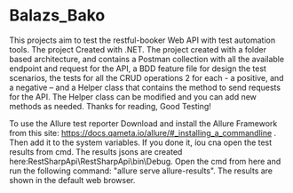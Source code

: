 # Balazs_Bako



This projects aim to test the restful-booker Web API with test automation tools. The project Created with .NET. The project created with a folder based architecture, and contains a Postman collection with all the available endpoint and request for the API, a BDD feature file for design the test scenarios, the tests for all the CRUD operations 2 for each - a positive, and a negative – and a Helper class that contains the method to send requests for the API. The Helper class can be modified and you can add new methods as needed. Thanks for reading, Good Testing!

To use the Allure test reporter Download and install the Allure Framework from this site: https://docs.qameta.io/allure/#_installing_a_commandline . Then add it to the system variables. If you done it, íou cna open the test results from cmd. The results jsons are created here:RestSharpApi\RestSharpApi\bin\Debug. Open the cmd from here and run the following command: "allure serve allure-results". The results are shown in the default web browser. 
